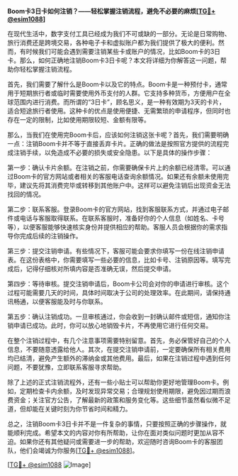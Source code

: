 **Boom卡3日卡如何注销？——轻松掌握注销流程，避免不必要的麻烦[[TG💪+ @esim1088](https://t.me/s/esim1088)]**

在现代生活中，数字支付工具已经成为我们不可或缺的一部分。无论是日常购物、旅行消费还是跨境交易，各种电子卡和虚拟账户都为我们提供了极大的便利。然而，有时候我们可能会遇到需要注销某些卡或账户的情况，比如Boom卡的3日卡。那么，如何正确地注销Boom卡3日卡呢？本文将详细为你解答这一问题，帮助你轻松掌握注销流程。

首先，我们需要了解什么是Boom卡以及它的特点。Boom卡是一种预付卡，通常用于短期旅行者或临时需要使用外币支付的人群。它支持多种货币，方便用户在全球范围内进行消费。而所谓的“3日卡”，顾名思义，是一种有效期为3天的卡片，适合短途旅行者使用。这种卡的优点是使用便捷、无需繁琐的申请程序，但同时也存在一定的限制，比如使用期限较短、金额有限等。

那么，当我们在使用完Boom卡后，应该如何注销这张卡呢？首先，我们需要明确一点：注销Boom卡并不等于直接丢弃卡片。正确的做法是按照官方提供的流程完成注销手续，以免造成不必要的损失或安全隐患。以下是具体的操作步骤：

第一步：确认卡片余额。在注销之前，你需要确保卡片上的余额已经清零。可以通过Boom卡的官方网站或者相关的客服电话查询余额情况。如果还有余额未使用完毕，建议先将其消费完毕或转移到其他账户中。这样可以避免注销后出现资金无法找回的情况。

第二步：联系客服。登录Boom卡的官方网站，找到客服联系方式，并通过电子邮件或电话与客服取得联系。在联系客服时，准备好你的个人信息（如姓名、卡号等），以便客服能够快速核实身份并提供相应的帮助。客服人员会根据你的需求指导你完成后续的注销操作。

第三步：提交注销申请。有些情况下，客服可能会要求你填写一份在线注销申请表。在这份表格中，你需要填写一些必要的信息，比如卡号、注销原因等。填写完成后，记得仔细核对所填内容是否准确无误，然后提交申请。

第四步：等待审核。提交注销申请后，Boom卡公司会对你的申请进行审核。这个过程可能需要几天的时间，具体时间取决于公司的处理效率。在此期间，请保持通讯畅通，以便客服能及时与你联系。

第五步：确认注销成功。一旦审核通过，你会收到一封确认邮件或短信，通知你注销申请已成功。此时，你可以放心地销毁卡片，不再使用它进行任何交易。

在整个注销过程中，有几个注意事项需要特别留意。首先，务必保管好自己的个人信息，不要随意透露给他人。其次，在提交注销申请前，一定要确保所有相关费用均已结清，避免产生额外的滞纳金或其他费用。最后，如果在注销过程中遇到任何问题，不要犹豫，立即联系客服寻求帮助。

除了上述的正式注销流程外，还有一些小贴士可以帮助你更好地管理Boom卡。例如，定期检查卡内余额，及时发现异常交易；合理规划使用期限，避免因过期而浪费资金；关注官方公告，了解最新的政策和服务变化等。这些细节虽然看似微不足道，但却能在关键时刻为你节省时间和精力。

总之，注销Boom卡3日卡并不是一件复杂的事情，只要按照正确的步骤操作，就能顺利完成。希望本文的内容对你有所帮助，让你在面对类似问题时更加从容不迫。如果你还有其他疑问或需要进一步的帮助，欢迎随时咨询Boom卡的客服团队，他们会竭诚为你服务[[TG💪+ @esim1088](https://t.me/s/esim1088)]。

[[TG💪+ @esim1088](https://t.me/s/esim1088) ![Image](https://i.postimg.cc/4NQfJmqS/Snipaste-2025-05-13-00-14-12.png)]